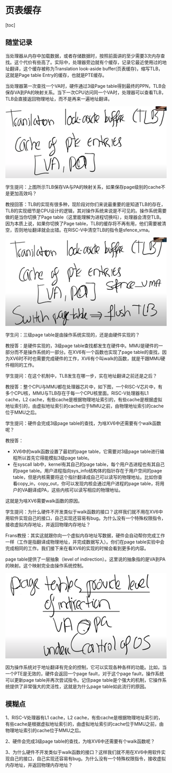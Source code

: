 # 页表缓存

[toc]

## 随堂记录

当处理器从内存中加载数据，或者存储数据时，按照前面讲的至少需要3次内存查找。这个代价有些高了。实际中，处理器旁边就有个缓存，记录它最近使用过的地址翻译，这个缓存被称为Translation look-aside buffer(页表缓存)，缩写TLB，这就是Page table Entry的缓存，也就是PTE缓存。

当处理器第一次查找一个VA时，硬件通过3级Page table得到最终的PPN，TLB会保存VA到PA的映射关系。当下一次CPU访问同一个VA时，处理器可以查看TLB，TLB会直接返回物理地址，而不是再来一遍地址翻译。

![img](.assets/image%20(152).png)

学生提问：上图所示TLB保存VA与PA的映射关系，如果保存page级别的cache不是更加高效吗？

教授回答：TLB的实现有很多种，现阶段对你们来说最重要的是知道TLB的存在，TLB的实现细节是CPU设计的逻辑，其对操作系统来说是不可见的。操作系统需要做的是当你切换了Page table（这里能理解为进程切换吗），处理器会清空TLB。因为本质上说，如果你切换了Page table，TLB的缓存将不再有用，他们需要被清空，否则地址翻译就会出错。在RISC-V中清空TLB的指令是sfence_vma。

![img](.assets/image%20(187).png)



学生问：三级page table是由操作系统实现的，还是由硬件实现的？

教授答：是硬件实现的，3级page table查找都发生在硬件中。MMU是硬件的一部分而不是操作系统的一部分。在XV6有一个函数也实现了page table的查找，因为XV6时不时也需要完成硬件的工作，XV6有个叫walk的函数，就是干跟MMU硬件相同的工作。

学生提问：在这个机制中，TLB发生在哪一步，实在地址翻译之前还是之后？

教授答：整个CPU与MMU都在处理器芯片中，如下图，一个RISC-V芯片中，有多个CPU核，MMU与TLB存在于每一个CPU核里面。RISC-V处理器有L1 cache，L2 cache，有些cache是根据物理地址索引的，有些cache是根据虚拟地址索引的，由虚拟地址索引的cache位于MMU之前，由物理地址索引的cache位于MMU之后。



学生提问：硬件会完成3级page table的查找，为啥XV6中还需要有个walk函数呢？

教授答：

* XV6中的walk函数设置了最初的page table，它需要对3级page table进行编程所以首先它得能模拟3级page table。
* 在syscall lab中，kernel有其自己的page table，每个用户态进程也有其自己的page table。用户进程指向sys_info结构体的指针存在于用户空间的page table，但是内核需要将这个指针翻译成自己可以读写的物理地址。比如你查看copy_in，copy_out，你可以发现内核会通过用户进程的page table，将用户的VA翻译成PA，这些内核可以读写相应的物理地址。

这就是为啥XV6需要walk函数的原因。

学生提问：为什么硬件不开发类似于walk函数的接口？这样我们就不用在XV6中用软件实现自己的接口，自己实现还容易有bug。为什么没有一个特殊权限指令，接收虚拟内存地址，并返回物理内存地址？

Frans教授：其实这就跟你向一个虚拟内存地址写数据，硬件会自动帮你完成工作一样（工作是指翻译成物理地址，并完成数据写入）。你们在page table实验中会完成相同的工作。我们接下来在看XV6的实现的时候会看到更多的内容。

page table提供了一层抽象（level of indirection）。这里说的抽象指的是VA到PA的映射。这个映射完全由操作系统控制。

![img](.assets/image%20(147).png)

因为操作系统对于地址翻译有完全的控制，它可以实现各种各样的功能。比如，当一个PTE是无效的，硬件会返回一个page fault，对于这个page fault，操作系统可以更新page table并再次尝试指令。记住page table是个强大的机制，它操作系统提供了非常强大的灵活性，这就是为什么page table如此流行的原因。



## 模糊点

1、RISC-V处理器有L1 cache，L2 cache，有些cache是根据物理地址索引的，有些cache是根据虚拟地址索引的，由虚拟地址索引的cache位于MMU之前，由物理地址索引的cache位于MMU之后。



2、硬件会完成3级page table的查找，为啥XV6中还需要有个walk函数呢？



3、为什么硬件不开发类似于walk函数的接口？这样我们就不用在XV6中用软件实现自己的接口，自己实现还容易有bug。为什么没有一个特殊权限指令，接收虚拟内存地址，并返回物理内存地址？

